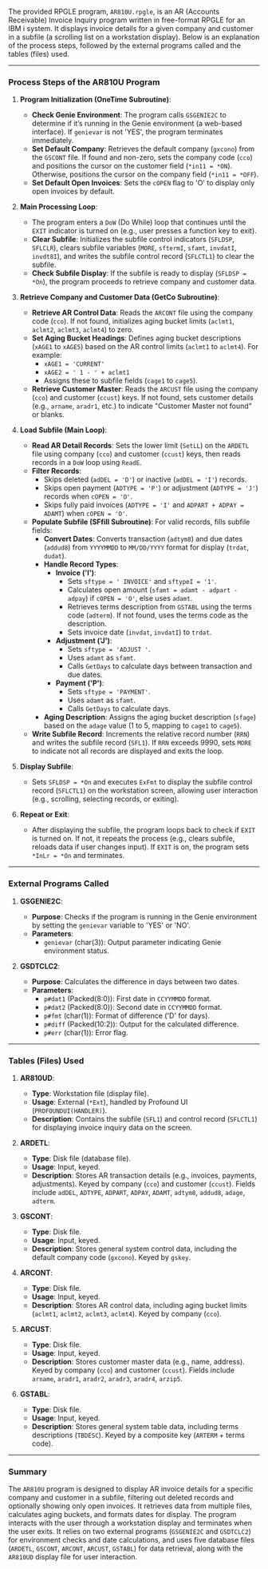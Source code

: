 The provided RPGLE program, `AR810U.rpgle`, is an AR (Accounts Receivable) Invoice Inquiry program written in free-format RPGLE for an IBM i system. It displays invoice details for a given company and customer in a subfile (a scrolling list on a workstation display). Below is an explanation of the process steps, followed by the external programs called and the tables (files) used.

---

### Process Steps of the AR810U Program

1. **Program Initialization (OneTime Subroutine)**:
   - **Check Genie Environment**: The program calls `GSGENIE2C` to determine if it’s running in the Genie environment (a web-based interface). If `genievar` is not 'YES', the program terminates immediately.
   - **Set Default Company**: Retrieves the default company (`gxcono`) from the `GSCONT` file. If found and non-zero, sets the company code (`cco`) and positions the cursor on the customer field (`*in11 = *ON`). Otherwise, positions the cursor on the company field (`*in11 = *OFF`).
   - **Set Default Open Invoices**: Sets the `cOPEN` flag to 'O' to display only open invoices by default.

2. **Main Processing Loop**:
   - The program enters a `DoW` (Do While) loop that continues until the `EXIT` indicator is turned on (e.g., user presses a function key to exit).
   - **Clear Subfile**: Initializes the subfile control indicators (`SFLDSP`, `SFLCLR`), clears subfile variables (`MORE`, `sftermI`, `sfamt`, `invdatI`, `invdt8I`), and writes the subfile control record (`SFLCTL1`) to clear the subfile.
   - **Check Subfile Display**: If the subfile is ready to display (`SFLDSP = *On`), the program proceeds to retrieve company and customer data.

3. **Retrieve Company and Customer Data (GetCo Subroutine)**:
   - **Retrieve AR Control Data**: Reads the `ARCONT` file using the company code (`cco`). If not found, initializes aging bucket limits (`aclmt1`, `aclmt2`, `aclmt3`, `aclmt4`) to zero.
   - **Set Aging Bucket Headings**: Defines aging bucket descriptions (`xAGE1` to `xAGE5`) based on the AR control limits (`aclmt1` to `aclmt4`). For example:
     - `xAGE1 = 'CURRENT'`
     - `xAGE2 = ' 1 - ' + aclmt1`
     - Assigns these to subfile fields (`cage1` to `cage5`).
   - **Retrieve Customer Master**: Reads the `ARCUST` file using the company (`cco`) and customer (`ccust`) keys. If not found, sets customer details (e.g., `arname`, `aradr1`, etc.) to indicate "Customer Master not found" or blanks.

4. **Load Subfile (Main Loop)**:
   - **Read AR Detail Records**: Sets the lower limit (`SetLL`) on the `ARDETL` file using company (`cco`) and customer (`ccust`) keys, then reads records in a `DoW` loop using `ReadE`.
   - **Filter Records**:
     - Skips deleted (`adDEL = 'D'`) or inactive (`adDEL = 'I'`) records.
     - Skips open payment (`ADTYPE = 'P'`) or adjustment (`ADTYPE = 'J'`) records when `cOPEN = 'O'`.
     - Skips fully paid invoices (`ADTYPE = 'I'` and `ADPART + ADPAY = ADAMT`) when `cOPEN = 'O'`.
   - **Populate Subfile (SFfill Subroutine)**: For valid records, fills subfile fields:
     - **Convert Dates**: Converts transaction (`adtym8`) and due dates (`addud8`) from `YYYYMMDD` to `MM/DD/YYYY` format for display (`trdat`, `dudat`).
     - **Handle Record Types**:
       - **Invoice ('I')**:
         - Sets `sftype = ' INVOICE'` and `sftypeI = '1'`.
         - Calculates open amount (`sfamt = adamt - adpart - adpay`) if `cOPEN = 'O'`, else uses `adamt`.
         - Retrieves terms description from `GSTABL` using the terms code (`adterm`). If not found, uses the terms code as the description.
         - Sets invoice date (`invdat`, `invdatI`) to `trdat`.
       - **Adjustment ('J')**:
         - Sets `sftype = 'ADJUST '`.
         - Uses `adamt` as `sfamt`.
         - Calls `GetDays` to calculate days between transaction and due dates.
       - **Payment ('P')**:
         - Sets `sftype = 'PAYMENT'`.
         - Uses `adamt` as `sfamt`.
         - Calls `GetDays` to calculate days.
     - **Aging Description**: Assigns the aging bucket description (`sfage`) based on the `adage` value (1 to 5, mapping to `cage1` to `cage5`).
   - **Write Subfile Record**: Increments the relative record number (`RRN`) and writes the subfile record (`SFL1`). If `RRN` exceeds 9990, sets `MORE` to indicate not all records are displayed and exits the loop.

5. **Display Subfile**:
   - Sets `SFLDSP = *On` and executes `ExFmt` to display the subfile control record (`SFLCTL1`) on the workstation screen, allowing user interaction (e.g., scrolling, selecting records, or exiting).

6. **Repeat or Exit**:
   - After displaying the subfile, the program loops back to check if `EXIT` is turned on. If not, it repeats the process (e.g., clears subfile, reloads data if user changes input). If `EXIT` is on, the program sets `*InLr = *On` and terminates.

---

### External Programs Called

1. **GSGENIE2C**:
   - **Purpose**: Checks if the program is running in the Genie environment by setting the `genievar` variable to 'YES' or 'NO'.
   - **Parameters**:
     - `genievar` (char(3)): Output parameter indicating Genie environment status.

2. **GSDTCLC2**:
   - **Purpose**: Calculates the difference in days between two dates.
   - **Parameters**:
     - `p#dat1` (Packed(8:0)): First date in `CCYYMMDD` format.
     - `p#dat2` (Packed(8:0)): Second date in `CCYYMMDD` format.
     - `p#fmt` (char(1)): Format of difference ('D' for days).
     - `p#diff` (Packed(10:2)): Output for the calculated difference.
     - `p#err` (char(1)): Error flag.

---

### Tables (Files) Used

1. **AR810UD**:
   - **Type**: Workstation file (display file).
   - **Usage**: External (`*Ext`), handled by Profound UI (`PROFOUNDUI(HANDLER)`).
   - **Description**: Contains the subfile (`SFL1`) and control record (`SFLCTL1`) for displaying invoice inquiry data on the screen.

2. **ARDETL**:
   - **Type**: Disk file (database file).
   - **Usage**: Input, keyed.
   - **Description**: Stores AR transaction details (e.g., invoices, payments, adjustments). Keyed by company (`cco`) and customer (`ccust`). Fields include `adDEL`, `ADTYPE`, `ADPART`, `ADPAY`, `ADAMT`, `adtym8`, `addud8`, `adage`, `adterm`.

3. **GSCONT**:
   - **Type**: Disk file.
   - **Usage**: Input, keyed.
   - **Description**: Stores general system control data, including the default company code (`gxcono`). Keyed by `gskey`.

4. **ARCONT**:
   - **Type**: Disk file.
   - **Usage**: Input, keyed.
   - **Description**: Stores AR control data, including aging bucket limits (`aclmt1`, `aclmt2`, `aclmt3`, `aclmt4`). Keyed by company (`cco`).

5. **ARCUST**:
   - **Type**: Disk file.
   - **Usage**: Input, keyed.
   - **Description**: Stores customer master data (e.g., name, address). Keyed by company (`cco`) and customer (`ccust`). Fields include `arname`, `aradr1`, `aradr2`, `aradr3`, `aradr4`, `arzip5`.

6. **GSTABL**:
   - **Type**: Disk file.
   - **Usage**: Input, keyed.
   - **Description**: Stores general system table data, including terms descriptions (`TBDESC`). Keyed by a composite key (`ARTERM` + terms code).

---

### Summary

The `AR810U` program is designed to display AR invoice details for a specific company and customer in a subfile, filtering out deleted records and optionally showing only open invoices. It retrieves data from multiple files, calculates aging buckets, and formats dates for display. The program interacts with the user through a workstation display and terminates when the user exits. It relies on two external programs (`GSGENIE2C` and `GSDTCLC2`) for environment checks and date calculations, and uses five database files (`ARDETL`, `GSCONT`, `ARCONT`, `ARCUST`, `GSTABL`) for data retrieval, along with the `AR810UD` display file for user interaction.